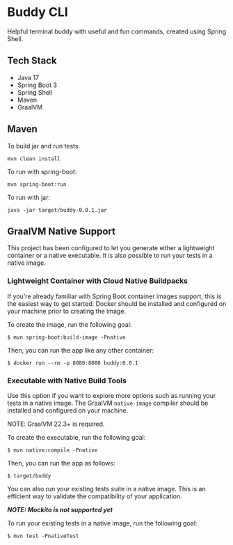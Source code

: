 # Buddy CLI

Helpful terminal buddy with useful and fun commands, created using Spring Shell.

## Tech Stack
- Java 17
- Spring Boot 3
- Spring Shell
- Maven
- GraalVM

## Maven

To build jar and run tests:

`mvn clean install`

To run with spring-boot:

`mvn spring-boot:run`

To run with jar:

`java -jar target/buddy-0.0.1.jar`


## GraalVM Native Support

This project has been configured to let you generate either a lightweight container or a native executable.
It is also possible to run your tests in a native image.

### Lightweight Container with Cloud Native Buildpacks
If you're already familiar with Spring Boot container images support, this is the easiest way to get started.
Docker should be installed and configured on your machine prior to creating the image.

To create the image, run the following goal:

```
$ mvn spring-boot:build-image -Pnative
```

Then, you can run the app like any other container:

```
$ docker run --rm -p 8080:8080 buddy:0.0.1
```

### Executable with Native Build Tools
Use this option if you want to explore more options such as running your tests in a native image.
The GraalVM `native-image` compiler should be installed and configured on your machine.

NOTE: GraalVM 22.3+ is required.

To create the executable, run the following goal:

```
$ mvn native:compile -Pnative
```

Then, you can run the app as follows:
```
$ target/buddy
```

You can also run your existing tests suite in a native image.
This is an efficient way to validate the compatibility of your application.

***NOTE: Mockito is not supported yet***

To run your existing tests in a native image, run the following goal:

```
$ mvn test -PnativeTest
```

